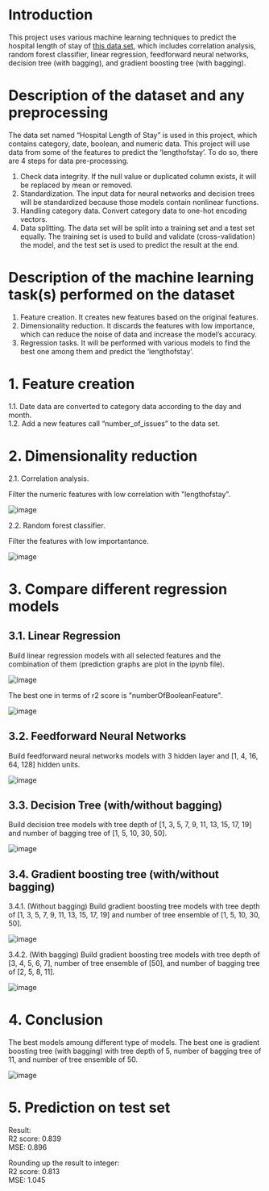 # Introduction

This project uses various machine learning techniques to predict the hospital length of stay of [this data set](https://www.kaggle.com/datasets/aayushchou/hospital-length-of-stay-dataset-microsoft), which includes correlation analysis, random forest classifier, linear regression, feedforward neural networks, decision tree (with bagging), and gradient boosting tree (with bagging).

# Description of the dataset and any preprocessing

The data set named “Hospital Length of Stay” is used in this project, which contains category, date, boolean, and numeric data. This project will use data from some of the features to predict the ‘lengthofstay’. To do so, there are 4 steps for data pre-processing. 
1. Check data integrity. If the null value or duplicated column exists, it will be replaced by mean or removed. 
2. Standardization. The input data for neural networks and decision trees will be standardized because those models contain nonlinear functions. 
3. Handling category data. Convert category data to one-hot encoding vectors. 
4. Data splitting. The data set will be split into a training set and a test set equally. The training set is used to build and validate (cross-validation) the model, and the test set is used to predict the result at the end.

# Description of the machine learning task(s) performed on the dataset

1. Feature creation. It creates new features based on the original features.
2. Dimensionality reduction. It discards the features with low importance, which can reduce the noise of data and increase the model’s accuracy.
3. Regression tasks. It will be performed with various models to find the best one among them and predict the ‘lengthofstay’.

# 1. Feature creation

1.1. Date data are converted to category data according to the day and month.\
1.2. Add a new features call “number_of_issues” to the data set.

# 2. Dimensionality reduction

2.1. Correlation analysis.

Filter the numeric features with low correlation with "lengthofstay".

![image](assets/correlation.jpg)

2.2. Random forest classifier.

Filter the features with low importantance.

![image](assets/importance.jpg)

# 3. Compare different regression models

## 3.1. Linear Regression

Build linear regression models with all selected features and the combination of them (prediction graphs are plot in the ipynb file).

![image](assets/linear_regression.png)

The best one in terms of r2 score is "numberOfBooleanFeature".

![image](assets/best_linear.png)

## 3.2. Feedforward Neural Networks

Build feedforward neural networks models with 3 hidden layer and [1, 4, 16, 64, 128] hidden units.

![image](assets/nn.png)

## 3.3. Decision Tree (with/without bagging)

Build decision tree models with tree depth of [1, 3, 5, 7, 9, 11, 13, 15, 17, 19] and number of bagging tree of [1, 5, 10, 30, 50].

![image](assets/dt.png)

## 3.4. Gradient boosting tree (with/without bagging)

3.4.1. (Without bagging) Build gradient boosting tree models with tree depth of [1, 3, 5, 7, 9, 11, 13, 15, 17, 19] and number of tree ensemble of [1, 5, 10, 30, 50].

![image](assets/gbt.png)

3.4.2. (With bagging) Build gradient boosting tree models with tree depth of [3, 4, 5, 6, 7], number of tree ensemble of [50], and number of bagging tree of [2, 5, 8, 11].

![image](assets/gbt_bagging.png)

# 4. Conclusion

The best models amoung different type of models. The best one is gradient boosting tree (with bagging) with tree depth of 5, number of bagging tree of 11, and number of tree ensemble of 50.

![image](assets/conclusion.png)

# 5. Prediction on test set

Result:\
R2 score: 0.839\
MSE: 0.896

Rounding up the result to integer:\
R2 score: 0.813\
MSE: 1.045










